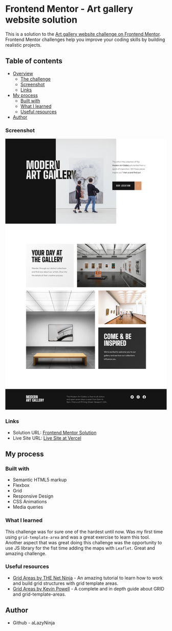 # Frontend Mentor - Art gallery website solution

This is a solution to the [Art gallery website challenge on Frontend Mentor](https://www.frontendmentor.io/challenges/art-gallery-website-yVdrZlxyA). Frontend Mentor challenges help you improve your coding skills by building realistic projects. 

## Table of contents

- [Overview](#overview)
  - [The challenge](#the-challenge)
  - [Screenshot](#screenshot)
  - [Links](#links)
- [My process](#my-process)
  - [Built with](#built-with)
  - [What I learned](#what-i-learned)
  - [Useful resources](#useful-resources)
- [Author](#author)


### Screenshot

![](./screenshot/screenshot-desktop.png)

### Links

- Solution URL: [Frontend Mentor Solution](https://www.frontendmentor.io/solutions/art-gallery-website-vanilla-css-custom-animations-and-hover-effects-dLv-qOWmK2)
- Live Site URL: [Live Site at Vercel](https://art-gallery-website-rho.vercel.app/)
## My process

### Built with

- Semantic HTML5 markup
- Flexbox
- Grid
- Responsive Design
- CSS Animations
- Media queries

### What I learned

This challenge was for sure one of the hardest until now. Was my first time using `grid-template-area` and was a great exercise to learn this tool. Another aspect that was great doing this challenge was the opportunity to use JS library for the fist time adding the maps with `Leaflet`. Great and amazing challenge.

### Useful resources

- [Grid Areas by THE Net Ninja](https://www.youtube.com/watch?v=tPosqmwIx0w) - An amazing tutorial to learn how to work and build grid structures with grid template areas.
- [Grid Areas by Kevin Powell](https://www.example.com) - A complete and in depth guide about GRID and grid-template-areas.



## Author

- Github - aLazyNinja 
